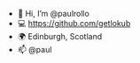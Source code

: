 - 👋 Hi, I’m @paulrollo
- 💻 https://github.com/getlokub
- 🌍 Edinburgh, Scotland
- 📫 @paul 

<!---
paulrollo/paulrollo is a ✨ special ✨ repository because its `README.md` (this file) appears on your GitHub profile.
You can click the Preview link to take a look at your changes.
--->
